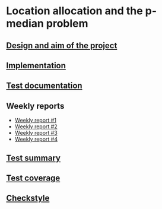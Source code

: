 # Location allocation and the p-median problem


## [Design and aim of the project](https://github.com/toppyy/locationallocation/blob/master/documentation/design.md)

## [Implementation](https://github.com/toppyy/locationallocation/blob/master/documentation/implementation.md)

## [Test documentation](https://github.com/toppyy/locationallocation/blob/master/documentation/tests.md)

## Weekly reports

* [Weekly report #1](https://github.com/toppyy/locationallocation/blob/master/documentation/week1.md)
* [Weekly report #2](https://github.com/toppyy/locationallocation/blob/master/documentation/week2.md)
* [Weekly report #3](https://github.com/toppyy/locationallocation/blob/master/documentation/week3.md)
* [Weekly report #4](https://github.com/toppyy/locationallocation/blob/master/documentation/week4.md)

## [Test summary](https://toppyy.github.io/projects/locationallocation_code_quality/testsummary/index.html)

## [Test coverage](https://toppyy.github.io/projects/locationallocation_code_quality/jacoco/index.html)
  
## [Checkstyle](https://toppyy.github.io/projects/locationallocation_code_quality/checkstyle/main.html)


